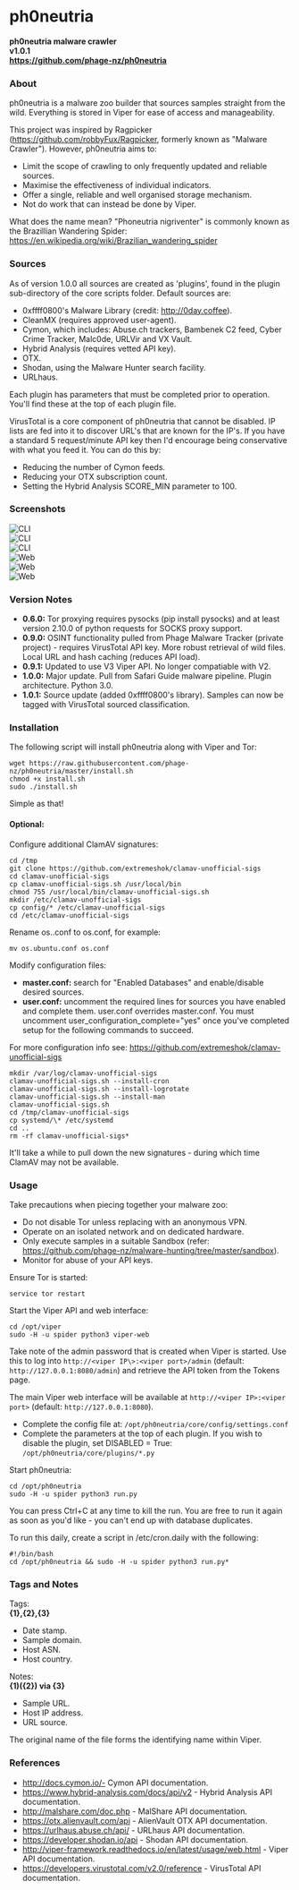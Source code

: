 # ph0neutria #
**ph0neutria malware crawler  
v1.0.1  
https://github.com/phage-nz/ph0neutria**

### About ###
ph0neutria is a malware zoo builder that sources samples straight from the wild. Everything is stored in Viper for ease of access and manageability.  

This project was inspired by Ragpicker (https://github.com/robbyFux/Ragpicker, formerly known as "Malware Crawler"). However, ph0neutria aims to:  
- Limit the scope of crawling to only frequently updated and reliable sources.  
- Maximise the effectiveness of individual indicators.  
- Offer a single, reliable and well organised storage mechanism.  
- Not do work that can instead be done by Viper.  

What does the name mean? "Phoneutria nigriventer" is commonly known as the Brazillian Wandering Spider: https://en.wikipedia.org/wiki/Brazilian_wandering_spider  


### Sources ###
As of version 1.0.0 all sources are created as 'plugins', found in the plugin sub-directory of the core scripts folder. Default sources are:  
- 0xffff0800's Malware Library (credit: http://0day.coffee).  
- CleanMX (requires approved user-agent).  
- Cymon, which includes: Abuse.ch trackers, Bambenek C2 feed, Cyber Crime Tracker, Malc0de, URLVir and VX Vault.  
- Hybrid Analysis (requires vetted API key).  
- OTX.  
- Shodan, using the Malware Hunter search facility.  
- URLhaus.  

Each plugin has parameters that must be completed prior to operation. You'll find these at the top of each plugin file.  

VirusTotal is a core component of ph0neutria that cannot be disabled. IP lists are fed into it to discover URL's that are known for the IP's. If you have a standard 5 request/minute API key then I'd encourage being conservative with what you feed it. You can do this by:
- Reducing the number of Cymon feeds.  
- Reducing your OTX subscription count.  
- Setting the Hybrid Analysis SCORE_MIN parameter to 100.  


### Screenshots ###
![CLI](res/img/cli_1.png "Collection of URLs")  
![CLI](res/img/cli_2.png "Data Enrichment")  
![CLI](res/img/cli_3.png "File Retrieval")  
![Web](res/img/viper_1.png "Main Sample Listing")  
![Web](res/img/viper_2.png "Sample Overview")  
![Web](res/img/viper_3.png "Sample Notes")  


### Version Notes ###
- **0.6.0:** Tor proxying requires pysocks (pip install pysocks) and at least version 2.10.0 of python requests for SOCKS proxy support.  
- **0.9.0:** OSINT functionality pulled from Phage Malware Tracker (private project) - requires VirusTotal API key. More robust retrieval of wild files. Local URL and hash caching (reduces API load).  
- **0.9.1:** Updated to use V3 Viper API. No longer compatiable with V2.  
- **1.0.0:** Major update. Pull from Safari Guide malware pipeline. Plugin architecture. Python 3.0.  
- **1.0.1:** Source update (added 0xffff0800's library). Samples can now be tagged with VirusTotal sourced classification.  


### Installation ###
The following script will install ph0neutria along with Viper and Tor:  

```
wget https://raw.githubusercontent.com/phage-nz/ph0neutria/master/install.sh  
chmod +x install.sh  
sudo ./install.sh  
```

Simple as that!

#### Optional: ####
Configure additional ClamAV signatures:  

```
cd /tmp  
git clone https://github.com/extremeshok/clamav-unofficial-sigs  
cd clamav-unofficial-sigs  
cp clamav-unofficial-sigs.sh /usr/local/bin  
chmod 755 /usr/local/bin/clamav-unofficial-sigs.sh  
mkdir /etc/clamav-unofficial-sigs  
cp config/* /etc/clamav-unofficial-sigs  
cd /etc/clamav-unofficial-sigs
```

Rename os.<yourdistro>.conf to os.conf, for example:  

```
mv os.ubuntu.conf os.conf  
```

Modify configuration files:  
- **master.conf:** search for "Enabled Databases" and enable/disable desired sources.  
- **user.conf:** uncomment the required lines for sources you have enabled and complete them. user.conf overrides master.conf. You must uncomment user_configuration_complete="yes" once you've completed setup for the following commands to succeed.  

For more configuration info see: https://github.com/extremeshok/clamav-unofficial-sigs  

```
mkdir /var/log/clamav-unofficial-sigs  
clamav-unofficial-sigs.sh --install-cron  
clamav-unofficial-sigs.sh --install-logrotate  
clamav-unofficial-sigs.sh --install-man  
clamav-unofficial-sigs.sh  
cd /tmp/clamav-unofficial-sigs  
cp systemd/\* /etc/systemd  
cd ..  
rm -rf clamav-unofficial-sigs*  
```

It'll take a while to pull down the new signatures - during which time ClamAV may not be available.


### Usage ###
Take precautions when piecing together your malware zoo:  
- Do not disable Tor unless replacing with an anonymous VPN.
- Operate on an isolated network and on dedicated hardware.
- Only execute samples in a suitable Sandbox (refer: https://github.com/phage-nz/malware-hunting/tree/master/sandbox).
- Monitor for abuse of your API keys.

Ensure Tor is started:  

`service tor restart`

Start the Viper API and web interface:  

```
cd /opt/viper  
sudo -H -u spider python3 viper-web
```

Take note of the admin password that is created when Viper is started. Use this to log into `http://<viper IP\>:<viper port>/admin` (default: `http://127.0.0.1:8080/admin`) and retrieve the API token from the Tokens page.  

The main Viper web interface will be available at `http://<viper IP>:<viper port>` (default: `http://127.0.0.1:8080`).  

- Complete the config file at: `/opt/ph0neutria/core/config/settings.conf`  
- Complete the parameters at the top of each plugin. If you wish to disable the plugin, set DISABLED = True: `/opt/ph0neutria/core/plugins/*.py`   

Start ph0neutria:  

```
cd /opt/ph0neutria  
sudo -H -u spider python3 run.py
```

You can press Ctrl+C at any time to kill the run. You are free to run it again as soon as you'd like - you can't end up with database duplicates.

To run this daily, create a script in /etc/cron.daily with the following:  

```
#!/bin/bash  
cd /opt/ph0neutria && sudo -H -u spider python3 run.py*
```

### Tags and Notes ###
Tags:  
**{1},{2},{3}**  

- Date stamp.  
- Sample domain.  
- Host ASN.  
- Host country.  

Notes:  
**{1)({2}) via {3}**

- Sample URL.  
- Host IP address.  
- URL source.  

The original name of the file forms the identifying name within Viper.


### References ###
- http://docs.cymon.io/- Cymon API documentation.  
- https://www.hybrid-analysis.com/docs/api/v2 - Hybrid Analysis API documentation.  
- http://malshare.com/doc.php - MalShare API documentation.  
- https://otx.alienvault.com/api - AlienVault OTX API documentation.  
- https://urlhaus.abuse.ch/api/ - URLhaus API documentation.  
- https://developer.shodan.io/api - Shodan API documentation.  
- http://viper-framework.readthedocs.io/en/latest/usage/web.html - Viper API documentation.  
- https://developers.virustotal.com/v2.0/reference - VirusTotal API documentation.  
